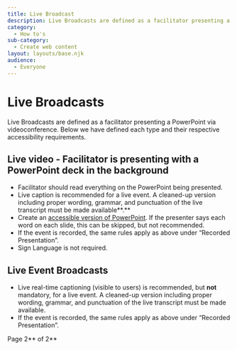 ```yaml
---
title: Live Broadcast
description: Live Broadcasts are defined as a facilitator presenting a PowerPoint via videoconference. Here we have defined each type and their respective accessibility requirements.
category:
  - How to's
sub-category:
  - Create web content
layout: layouts/base.njk
audience:
  - Everyone
---
```


# <a name="_toc141279589"></a>**Live Broadcasts**
<a name="_hlk141279623"></a>Live Broadcasts are defined as a facilitator presenting a PowerPoint via videoconference. Below we have defined each type and their respective accessibility requirements.
## <a name="_toc141279590"></a>**Live video - Facilitator is presenting with a PowerPoint deck in the background**
- Facilitator should read everything on the PowerPoint being presented.
- Live caption is recommended for a live event. A cleaned-up version including proper wording, grammar, and punctuation of the live transcript must be made available**.**
- Create an [accessible version of PowerPoint](https://a11y.canada.ca/en/guides/office365/accessible-powerpoint-documents-365/). If the presenter says each word on each slide, this can be skipped, but not recommended.
- If the event is recorded, the same rules apply as above under “Recorded Presentation”.
- Sign Language is not required.
## <a name="_toc141279591"></a>**Live Event Broadcasts**
- Live real-time captioning (visible to users) is recommended, but **not** mandatory, for a live event. A cleaned-up version including proper wording, grammar, and punctuation of the live transcript must be made available.
- If the event is recorded, the same rules apply as above under “Recorded Presentation”.


Page 2** of 2**

